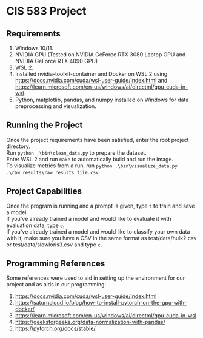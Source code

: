 # CIS 583 Project

## Requirements
1. Windows 10/11.
2. NVIDIA GPU (Tested on NVIDIA GeForce RTX 3080 Laptop GPU and NVIDIA GeForce RTX 4090 GPU)
3. WSL 2.
4. Installed nvidia-toolkit-container and Docker on WSL 2 using 
https://docs.nvidia.com/cuda/wsl-user-guide/index.html and
https://learn.microsoft.com/en-us/windows/ai/directml/gpu-cuda-in-wsl.
5. Python, matplotlib, pandas, and numpy installed on Windows for data preprocessing and visualization. 

## Running the Project
Once the project requirements have been satisfied, enter the root project directory.     
Run ```python .\bin\clean_data.py``` to prepare the dataset.        
Enter WSL 2 and run ```make``` to automatically build and run the image.        
To visualize metrics from a run, run ```python .\bin\visualize_data.py .\raw_results\raw_results_file.csv```.

## Project Capabilities
Once the program is running and a prompt is given, type ```t``` to train and save a model.    
If you've already trained a model and would like to evaluate it with evaluation data, type ```e```.    
If you've already trained a model and would like to classify your own data with it,
make sure you have a CSV in the same format as test/data/hulk2.csv or test/data/slowloris3.csv and type ```c```.

## Programming References
Some references were used to aid in setting up the environment for our project and as aids in our programming:
1. https://docs.nvidia.com/cuda/wsl-user-guide/index.html
2. https://saturncloud.io/blog/how-to-install-pytorch-on-the-gpu-with-docker/
3. https://learn.microsoft.com/en-us/windows/ai/directml/gpu-cuda-in-wsl
4. https://geeksforgeeks.org/data-normalization-with-pandas/
5. https://pytorch.org/docs/stable/